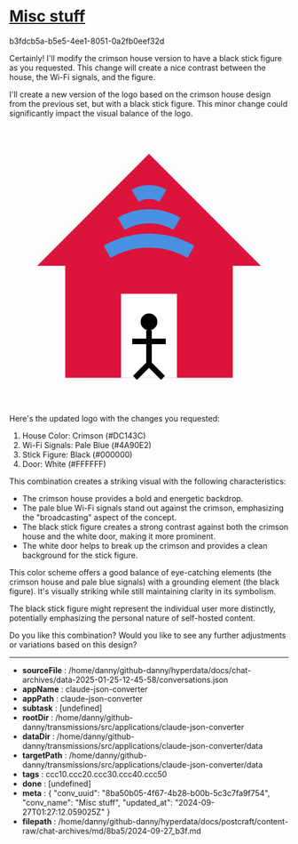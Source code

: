 # [Misc stuff](https://claude.ai/chat/8ba50b05-4f67-4b28-b00b-5c3c7fa9f754)

b3fdcb5a-b5e5-4ee1-8051-0a2fb0eef32d

 Certainly! I'll modify the crimson house version to have a black stick figure as you requested. This change will create a nice contrast between the house, the Wi-Fi signals, and the figure.

<antThinking>I'll create a new version of the logo based on the crimson house design from the previous set, but with a black stick figure. This minor change could significantly impact the visual balance of the logo.</antThinking>

<antArtifact identifier="crimson-house-black-figure" type="image/svg+xml" title="Self-Hosted Content Campaign Logo - Crimson House with Black Figure">
<svg xmlns="http://www.w3.org/2000/svg" viewBox="0 0 100 100">
  <!-- Crimson House -->
  <path d="M10 50 L50 10 L90 50 L80 50 L80 90 H20 V50 Z" fill="#DC143C"/>
  <!-- White Door -->
  <rect x="40" y="60" width="20" height="30" fill="#FFFFFF"/>
  <!-- Pale Blue WiFi Signals -->
  <path d="M35 45 A30 30 0 0 1 65 45" fill="none" stroke="#4A90E2" stroke-width="5"/>
  <path d="M40 35 A20 20 0 0 1 60 35" fill="none" stroke="#4A90E2" stroke-width="5"/>
  <path d="M45 25 A10 10 0 0 1 55 25" fill="none" stroke="#4A90E2" stroke-width="5"/>
  <!-- Black Stick Figure -->
  <circle cx="50" cy="70" r="3" fill="#000000"/>
  <line x1="50" y1="73" x2="50" y2="85" stroke="#000000" stroke-width="2"/>
  <line x1="44" y1="77" x2="56" y2="77" stroke="#000000" stroke-width="2"/>
  <line x1="50" y1="85" x2="45" y2="90" stroke="#000000" stroke-width="2"/>
  <line x1="50" y1="85" x2="55" y2="90" stroke="#000000" stroke-width="2"/>
</svg>
</antArtifact>

Here's the updated logo with the changes you requested:

1. House Color: Crimson (#DC143C)
2. Wi-Fi Signals: Pale Blue (#4A90E2)
3. Stick Figure: Black (#000000)
4. Door: White (#FFFFFF)

This combination creates a striking visual with the following characteristics:

- The crimson house provides a bold and energetic backdrop.
- The pale blue Wi-Fi signals stand out against the crimson, emphasizing the "broadcasting" aspect of the concept.
- The black stick figure creates a strong contrast against both the crimson house and the white door, making it more prominent.
- The white door helps to break up the crimson and provides a clean background for the stick figure.

This color scheme offers a good balance of eye-catching elements (the crimson house and pale blue signals) with a grounding element (the black figure). It's visually striking while still maintaining clarity in its symbolism.

The black stick figure might represent the individual user more distinctly, potentially emphasizing the personal nature of self-hosted content.

Do you like this combination? Would you like to see any further adjustments or variations based on this design?

---

* **sourceFile** : /home/danny/github-danny/hyperdata/docs/chat-archives/data-2025-01-25-12-45-58/conversations.json
* **appName** : claude-json-converter
* **appPath** : claude-json-converter
* **subtask** : [undefined]
* **rootDir** : /home/danny/github-danny/transmissions/src/applications/claude-json-converter
* **dataDir** : /home/danny/github-danny/transmissions/src/applications/claude-json-converter/data
* **targetPath** : /home/danny/github-danny/transmissions/src/applications/claude-json-converter/data
* **tags** : ccc10.ccc20.ccc30.ccc40.ccc50
* **done** : [undefined]
* **meta** : {
  "conv_uuid": "8ba50b05-4f67-4b28-b00b-5c3c7fa9f754",
  "conv_name": "Misc stuff",
  "updated_at": "2024-09-27T01:27:12.059025Z"
}
* **filepath** : /home/danny/github-danny/hyperdata/docs/postcraft/content-raw/chat-archives/md/8ba5/2024-09-27_b3f.md